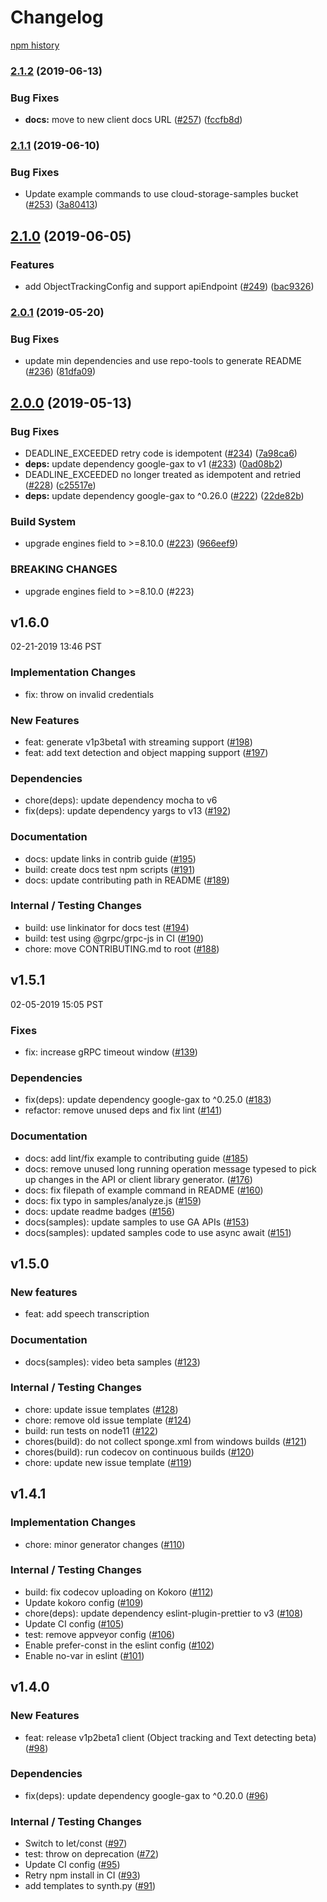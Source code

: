 # Changelog

[npm history][1]

[1]: https://www.npmjs.com/package/@google-cloud/video-intelligence?activeTab=versions

### [2.1.2](https://www.github.com/googleapis/nodejs-video-intelligence/compare/v2.1.1...v2.1.2) (2019-06-13)


### Bug Fixes

* **docs:** move to new client docs URL ([#257](https://www.github.com/googleapis/nodejs-video-intelligence/issues/257)) ([fccfb8d](https://www.github.com/googleapis/nodejs-video-intelligence/commit/fccfb8d))

### [2.1.1](https://www.github.com/googleapis/nodejs-video-intelligence/compare/v2.1.0...v2.1.1) (2019-06-10)


### Bug Fixes

* Update example commands to use cloud-storage-samples bucket ([#253](https://www.github.com/googleapis/nodejs-video-intelligence/issues/253)) ([3a80413](https://www.github.com/googleapis/nodejs-video-intelligence/commit/3a80413))

## [2.1.0](https://www.github.com/googleapis/nodejs-video-intelligence/compare/v2.0.1...v2.1.0) (2019-06-05)


### Features

* add ObjectTrackingConfig and support apiEndpoint ([#249](https://www.github.com/googleapis/nodejs-video-intelligence/issues/249)) ([bac9326](https://www.github.com/googleapis/nodejs-video-intelligence/commit/bac9326))

### [2.0.1](https://www.github.com/googleapis/nodejs-video-intelligence/compare/v2.0.0...v2.0.1) (2019-05-20)


### Bug Fixes

* update min dependencies and use repo-tools to generate README ([#236](https://www.github.com/googleapis/nodejs-video-intelligence/issues/236)) ([81dfa09](https://www.github.com/googleapis/nodejs-video-intelligence/commit/81dfa09))

## [2.0.0](https://www.github.com/googleapis/nodejs-video-intelligence/compare/v1.6.0...v2.0.0) (2019-05-13)


### Bug Fixes

* DEADLINE_EXCEEDED retry code is idempotent ([#234](https://www.github.com/googleapis/nodejs-video-intelligence/issues/234)) ([7a98ca6](https://www.github.com/googleapis/nodejs-video-intelligence/commit/7a98ca6))
* **deps:** update dependency google-gax to v1 ([#233](https://www.github.com/googleapis/nodejs-video-intelligence/issues/233)) ([0ad08b2](https://www.github.com/googleapis/nodejs-video-intelligence/commit/0ad08b2))
* DEADLINE_EXCEEDED no longer treated as idempotent and retried  ([#228](https://www.github.com/googleapis/nodejs-video-intelligence/issues/228)) ([c25517e](https://www.github.com/googleapis/nodejs-video-intelligence/commit/c25517e))
* **deps:** update dependency google-gax to ^0.26.0 ([#222](https://www.github.com/googleapis/nodejs-video-intelligence/issues/222)) ([22de82b](https://www.github.com/googleapis/nodejs-video-intelligence/commit/22de82b))


### Build System

* upgrade engines field to >=8.10.0 ([#223](https://www.github.com/googleapis/nodejs-video-intelligence/issues/223)) ([966eef9](https://www.github.com/googleapis/nodejs-video-intelligence/commit/966eef9))


### BREAKING CHANGES

* upgrade engines field to >=8.10.0 (#223)

## v1.6.0

02-21-2019 13:46 PST

### Implementation Changes
- fix: throw on invalid credentials

### New Features
- feat: generate v1p3beta1 with streaming support ([#198](https://github.com/googleapis/nodejs-video-intelligence/pull/198))
- feat: add text detection and object mapping support ([#197](https://github.com/googleapis/nodejs-video-intelligence/pull/197))

### Dependencies
- chore(deps): update dependency mocha to v6
- fix(deps): update dependency yargs to v13 ([#192](https://github.com/googleapis/nodejs-video-intelligence/pull/192))

### Documentation
- docs: update links in contrib guide ([#195](https://github.com/googleapis/nodejs-video-intelligence/pull/195))
- build: create docs test npm scripts ([#191](https://github.com/googleapis/nodejs-video-intelligence/pull/191))
- docs: update contributing path in README ([#189](https://github.com/googleapis/nodejs-video-intelligence/pull/189))

### Internal / Testing Changes
- build: use linkinator for docs test ([#194](https://github.com/googleapis/nodejs-video-intelligence/pull/194))
- build: test using @grpc/grpc-js in CI ([#190](https://github.com/googleapis/nodejs-video-intelligence/pull/190))
- chore: move CONTRIBUTING.md to root ([#188](https://github.com/googleapis/nodejs-video-intelligence/pull/188))

## v1.5.1

02-05-2019 15:05 PST

### Fixes
- fix: increase gRPC timeout window ([#139](https://github.com/googleapis/nodejs-video-intelligence/pull/139))

### Dependencies
- fix(deps): update dependency google-gax to ^0.25.0 ([#183](https://github.com/googleapis/nodejs-video-intelligence/pull/183))
- refactor: remove unused deps and fix lint ([#141](https://github.com/googleapis/nodejs-video-intelligence/pull/141))

### Documentation
- docs: add lint/fix example to contributing guide ([#185](https://github.com/googleapis/nodejs-video-intelligence/pull/185))
- docs: remove unused long running operation message typesed  to pick up changes in the API or client library generator. ([#176](https://github.com/googleapis/nodejs-video-intelligence/pull/176))
- docs: fix filepath of example command in README ([#160](https://github.com/googleapis/nodejs-video-intelligence/pull/160))
- docs: fix typo in samples/analyze.js ([#159](https://github.com/googleapis/nodejs-video-intelligence/pull/159))
- docs: update readme badges ([#156](https://github.com/googleapis/nodejs-video-intelligence/pull/156))
- docs(samples): update samples to use GA APIs ([#153](https://github.com/googleapis/nodejs-video-intelligence/pull/153))
- docs(samples): updated samples code to use async await ([#151](https://github.com/googleapis/nodejs-video-intelligence/pull/151))

## v1.5.0

### New features
- feat: add speech transcription

### Documentation
- docs(samples): video beta samples ([#123](https://github.com/googleapis/nodejs-video-intelligence/pull/123))

### Internal / Testing Changes
- chore: update issue templates ([#128](https://github.com/googleapis/nodejs-video-intelligence/pull/128))
- chore: remove old issue template ([#124](https://github.com/googleapis/nodejs-video-intelligence/pull/124))
- build: run tests on node11 ([#122](https://github.com/googleapis/nodejs-video-intelligence/pull/122))
- chores(build): do not collect sponge.xml from windows builds ([#121](https://github.com/googleapis/nodejs-video-intelligence/pull/121))
- chores(build): run codecov on continuous builds ([#120](https://github.com/googleapis/nodejs-video-intelligence/pull/120))
- chore: update new issue template ([#119](https://github.com/googleapis/nodejs-video-intelligence/pull/119))

## v1.4.1

### Implementation Changes
- chore: minor generator changes ([#110](https://github.com/googleapis/nodejs-video-intelligence/pull/110))

### Internal / Testing Changes
- build: fix codecov uploading on Kokoro ([#112](https://github.com/googleapis/nodejs-video-intelligence/pull/112))
- Update kokoro config ([#109](https://github.com/googleapis/nodejs-video-intelligence/pull/109))
- chore(deps): update dependency eslint-plugin-prettier to v3 ([#108](https://github.com/googleapis/nodejs-video-intelligence/pull/108))
- Update CI config ([#105](https://github.com/googleapis/nodejs-video-intelligence/pull/105))
- test: remove appveyor config ([#106](https://github.com/googleapis/nodejs-video-intelligence/pull/106))
- Enable prefer-const in the eslint config ([#102](https://github.com/googleapis/nodejs-video-intelligence/pull/102))
- Enable no-var in eslint ([#101](https://github.com/googleapis/nodejs-video-intelligence/pull/101))

## v1.4.0

### New Features
- feat: release v1p2beta1 client (Object tracking and Text detecting beta) ([#98](https://github.com/googleapis/nodejs-video-intelligence/pull/98))

### Dependencies
- fix(deps): update dependency google-gax to ^0.20.0 ([#96](https://github.com/googleapis/nodejs-video-intelligence/pull/96))

### Internal / Testing Changes
- Switch to let/const ([#97](https://github.com/googleapis/nodejs-video-intelligence/pull/97))
- test: throw on deprecation ([#72](https://github.com/googleapis/nodejs-video-intelligence/pull/72))
- Update CI config ([#95](https://github.com/googleapis/nodejs-video-intelligence/pull/95))
- Retry npm install in CI ([#93](https://github.com/googleapis/nodejs-video-intelligence/pull/93))
- add templates to synth.py ([#91](https://github.com/googleapis/nodejs-video-intelligence/pull/91))
